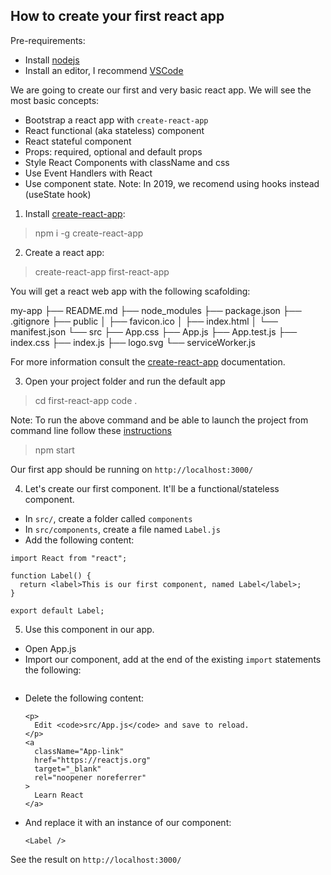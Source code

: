## How to create your first react app

Pre-requirements:

- Install [nodejs](https://nodejs.org/en/)
- Install an editor, I recommend [VSCode](https://code.visualstudio.com/)

We are going to create our first and very basic react app. We will see the most basic concepts:

- Bootstrap a react app with `create-react-app`
- React functional (aka stateless) component
- React stateful component
- Props: required, optional and default props
- Style React Components with className and css
- Use Event Handlers with React
- Use component state. Note: In 2019, we recomend using hooks instead (useState hook)

1. Install [create-react-app](https://github.com/facebook/create-react-app):

> npm i -g create-react-app

2. Create a react app:

> create-react-app first-react-app

You will get a react web app with the following scafolding:

my-app
├── README.md
├── node_modules
├── package.json
├── .gitignore
├── public
│ ├── favicon.ico
│ ├── index.html
│ └── manifest.json
└── src
├── App.css
├── App.js
├── App.test.js
├── index.css
├── index.js
├── logo.svg
└── serviceWorker.js

For more information consult the [create-react-app](https://github.com/facebook/create-react-app) documentation.

3. Open your project folder and run the default app

> cd first-react-app
> code .

Note: To run the above command and be able to launch the project from command line follow these [instructions](https://code.visualstudio.com/docs/editor/command-line)

> npm start

Our first app should be running on `http://localhost:3000/`

4. Let's create our first component. It'll be a functional/stateless component.

- In `src/`, create a folder called `components`
- In `src/components`, create a file named `Label.js`
- Add the following content:

```
import React from "react";

function Label() {
  return <label>This is our first component, named Label</label>;
}

export default Label;
```

5. Use this component in our app.

- Open App.js
- Import our component, add at the end of the existing `import` statements the following:
  ```import Label from "./components/Label"

  ```
- Delete the following content:
  ```
  <p>
    Edit <code>src/App.js</code> and save to reload.
  </p>
  <a
    className="App-link"
    href="https://reactjs.org"
    target="_blank"
    rel="noopener noreferrer"
  >
    Learn React
  </a>
  ```
- And replace it with an instance of our component:
  ```
  <Label />
  ```

See the result on `http://localhost:3000/`
